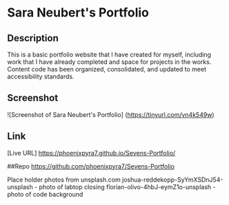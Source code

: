 # Sara Neubert's Portfolio

## Description

This is a basic portfolio website that I have created for myself, including work that I have already completed and space for projects in the works. Content code has been organized, consolidated, and updated to meet accessibility standards.

## Screenshot
![Screenshot of Sara Neubert's Portfolio] 
(https://tinyurl.com/yn4k549w)

## Link
[Live URL]
https://phoenixpyra7.github.io/Sevens-Portfolio/


##Repo
https://github.com/phoenixpyra7/Sevens-Portfolio


Place holder photos from unsplash.com
joshua-reddekopp-SyYmXSDnJ54-unsplash - photo of labtop closing
florian-olivo-4hbJ-eymZ1o-unsplash -photo of code background
